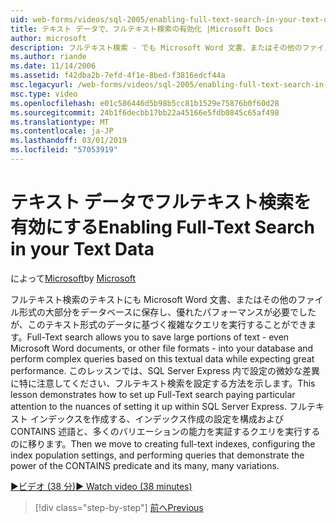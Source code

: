 ```yaml
---
uid: web-forms/videos/sql-2005/enabling-full-text-search-in-your-text-data
title: テキスト データで、フルテキスト検索の有効化 |Microsoft Docs
author: microsoft
description: フルテキスト検索 - でも Microsoft Word 文書、またはその他のファイル形式での大きな部分をデータベースに保存し、複雑な qu. を実行することができます.
ms.author: riande
ms.date: 11/14/2006
ms.assetid: f42dba2b-7efd-4f1e-8bed-f3816edcf44a
msc.legacyurl: /web-forms/videos/sql-2005/enabling-full-text-search-in-your-text-data
msc.type: video
ms.openlocfilehash: e01c586446d5b98b5cc81b1529e75876b0f60d28
ms.sourcegitcommit: 24b1f6decbb17bb22a45166e5fdb0845c65af498
ms.translationtype: MT
ms.contentlocale: ja-JP
ms.lasthandoff: 03/01/2019
ms.locfileid: "57053919"
---
```

<a name="enabling-full-text-search-in-your-text-data"></a><span data-ttu-id="57c47-103">テキスト データでフルテキスト検索を有効にする</span><span class="sxs-lookup"><span data-stu-id="57c47-103">Enabling Full-Text Search in your Text Data</span></span>
====================
<span data-ttu-id="57c47-104">によって[Microsoft](https://github.com/microsoft)</span><span class="sxs-lookup"><span data-stu-id="57c47-104">by [Microsoft](https://github.com/microsoft)</span></span>

<span data-ttu-id="57c47-105">フルテキスト検索のテキストにも Microsoft Word 文書、またはその他のファイル形式の大部分をデータベースに保存し、優れたパフォーマンスが必要でしたが、このテキスト形式のデータに基づく複雑なクエリを実行することができます。</span><span class="sxs-lookup"><span data-stu-id="57c47-105">Full-Text search allows you to save large portions of text - even Microsoft Word documents, or other file formats - into your database and perform complex queries based on this textual data while expecting great performance.</span></span> <span data-ttu-id="57c47-106">このレッスンでは、SQL Server Express 内で設定の微妙な差異に特に注意してください、フルテキスト検索を設定する方法を示します。</span><span class="sxs-lookup"><span data-stu-id="57c47-106">This lesson demonstrates how to set up Full-Text search paying particular attention to the nuances of setting it up within SQL Server Express.</span></span> <span data-ttu-id="57c47-107">フルテキスト インデックスを作成する、インデックス作成の設定を構成および CONTAINS 述語と、多くのバリエーションの能力を実証するクエリを実行するのに移ります。</span><span class="sxs-lookup"><span data-stu-id="57c47-107">Then we move to creating full-text indexes, configuring the index population settings, and performing queries that demonstrate the power of the CONTAINS predicate and its many, many variations.</span></span>

[<span data-ttu-id="57c47-108">&#9654;ビデオ (38 分)</span><span class="sxs-lookup"><span data-stu-id="57c47-108">&#9654; Watch video (38 minutes)</span></span>](https://channel9.msdn.com/Blogs/ASP-NET-Site-Videos/enabling-full-text-search-in-your-text-data)

> [!div class="step-by-step"]
> [<span data-ttu-id="57c47-109">前へ</span><span class="sxs-lookup"><span data-stu-id="57c47-109">Previous</span></span>](creating-and-using-stored-procedures.md)
